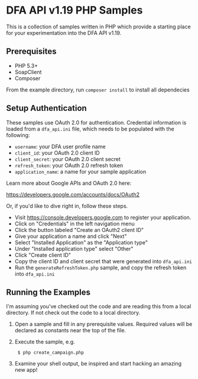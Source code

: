 # DFA API v1.19 PHP Samples

This is a collection of samples written in PHP which provide a starting place
for your experimentation into the DFA API v1.19.

## Prerequisites

  - PHP 5.3+
  - SoapClient
  - Composer

From the example directory, run `composer install` to install all dependecies

## Setup Authentication

These samples use OAuth 2.0 for authentication. Credential information is loaded
from a `dfa_api.ini` file, which needs to be populated with the following:

 - `username`: your DFA user profile name
 - `client_id`: your OAuth 2.0 client ID
 - `client_secret`: your OAuth 2.0 client secret
 - `refresh_token`: your OAuth 2.0 refresh token
 - `application_name`: a name for your sample application

Learn more about Google APIs and OAuth 2.0 here:

https://developers.google.com/accounts/docs/OAuth2

Or, if you'd like to dive right in, follow these steps.
 - Visit https://console.developers.google.com to register your application.
 - Click on "Credentials" in the left navigation menu
 - Click the button labeled "Create an OAuth2 client ID"
 - Give your application a name and click "Next"
 - Select "Installed Application" as the "Application type"
 - Under "Installed application type" select "Other"
 - Click "Create client ID"
 - Copy the client ID and client secret that were generated into `dfa_api.ini`
 - Run the `generateRefreshToken.php` sample, and copy the refresh token into
   `dfa_api.ini`

## Running the Examples

I'm assuming you've checked out the code and are reading this from a local
directory. If not check out the code to a local directory.

1. Open a sample and fill in any prerequisite values. Required values will be
declared as constants near the top of the file.

2. Execute the sample, e.g.

        $ php create_campaign.php

3. Examine your shell output, be inspired and start hacking an amazing new app!
